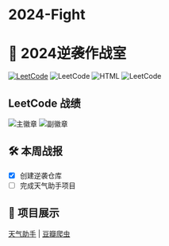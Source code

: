 # 2024-Fight
# 🚀 2024逆袭作战室
   [![LeetCode](https://img.shields.io/badge/LeetCode-已刷{{1}}题-橙色?logo=leetcode)](https://leetcode.cn/u/RfS9Ew2ZbA/)
   ![LeetCode](https://leetcard.jacoblin.cool/RfS9Ew2ZbA?theme=light&font=Roboto&site=cn)
   ![HTML](https://progress-bar.dev/75/?title=HTML&width=200&color=00c853&suffix=%25&scale=0.5)
   ![LeetCode](https://img.shields.io/badge/LeetCode-已刷题数-blue)
   ## LeetCode 战绩

![主徽章](https://raw.githubusercontent.com/Hero-one-zero/2024-Fight/main/assets/leetcode-main.svg)
![副徽章](https://raw.githubusercontent.com/Hero-one-zero/2024-Fight/main/assets/leetcode-secondary.svg)
   ## 🛠️ 本周战报
   - [x] 创建逆袭仓库
   - [ ] 完成天气助手项目

   ## 📂 项目展示
   [天气助手](projects/weather-app) | [豆瓣爬虫](projects/douban-spider)
